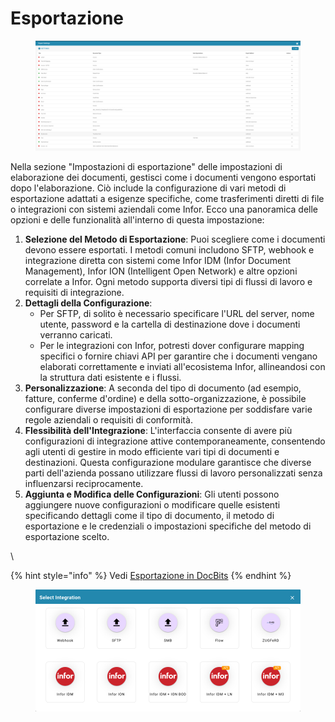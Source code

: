 # Esportazione

<figure><img src="../../../.gitbook/assets/Bildschirmfoto 2024-05-08 um 11.51.28.png" alt=""><figcaption></figcaption></figure>

Nella sezione "Impostazioni di esportazione" delle impostazioni di elaborazione dei documenti, gestisci come i documenti vengono esportati dopo l'elaborazione. Ciò include la configurazione di vari metodi di esportazione adattati a esigenze specifiche, come trasferimenti diretti di file o integrazioni con sistemi aziendali come Infor. Ecco una panoramica delle opzioni e delle funzionalità all'interno di questa impostazione:

1. **Selezione del Metodo di Esportazione**: Puoi scegliere come i documenti devono essere esportati. I metodi comuni includono SFTP, webhook e integrazione diretta con sistemi come Infor IDM (Infor Document Management), Infor ION (Intelligent Open Network) e altre opzioni correlate a Infor. Ogni metodo supporta diversi tipi di flussi di lavoro e requisiti di integrazione.
2. **Dettagli della Configurazione**:
   * Per SFTP, di solito è necessario specificare l'URL del server, nome utente, password e la cartella di destinazione dove i documenti verranno caricati.
   * Per le integrazioni con Infor, potresti dover configurare mapping specifici o fornire chiavi API per garantire che i documenti vengano elaborati correttamente e inviati all'ecosistema Infor, allineandosi con la struttura dati esistente e i flussi.
3. **Personalizzazione**: A seconda del tipo di documento (ad esempio, fatture, conferme d'ordine) e della sotto-organizzazione, è possibile configurare diverse impostazioni di esportazione per soddisfare varie regole aziendali o requisiti di conformità.
4. **Flessibilità dell'Integrazione**: L'interfaccia consente di avere più configurazioni di integrazione attive contemporaneamente, consentendo agli utenti di gestire in modo efficiente vari tipi di documenti e destinazioni. Questa configurazione modulare garantisce che diverse parti dell'azienda possano utilizzare flussi di lavoro personalizzati senza influenzarsi reciprocamente.
5. **Aggiunta e Modifica delle Configurazioni**: Gli utenti possono aggiungere nuove configurazioni o modificare quelle esistenti specificando dettagli come il tipo di documento, il metodo di esportazione e le credenziali o impostazioni specifiche del metodo di esportazione scelto.

\

{% hint style="info" %}
Vedi [Esportazione in DocBits](../../setup/exporting-in-docbits/)
{% endhint %}

<figure><img src="../../../.gitbook/assets/Bildschirmfoto 2024-05-08 um 11.52.00.png" alt=""><figcaption></figcaption></figure>
